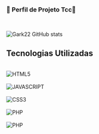### 🤚 Perfil de Projeto Tcc🤚
<br>

![Gark22 GitHub stats](https://github-readme-stats.vercel.app/api?username=Gark22&show_icons=true&theme=dracula)
<br>
## Tecnologias Utilizadas
<div style="display: inline_block"><br/>
    <img align="center" alt="HTML5" src="https://img.shields.io/badge/HTML5-E34F26?style=for-the-badge&logo=html5&logoColor=white">
</div>
<div style="display: inline_block"><br/>
    <img align="center" alt="JAVASCRIPT" src="https://img.shields.io/badge/JavaScript-F7DF1E?style=for-the-badge&logo=javascript&logoColor=black">
</div>
<div style="display: inline_block"><br/>
    <img align="center" alt="CSS3" src="https://img.shields.io/badge/CSS3-1572B6?style=for-the-badge&logo=css3&logoColor=white">
</div>
<div style="display: inline_block"><br/>
    <img align="center" alt="PHP" src="https://img.shields.io/badge/PHP-777BB4?style=for-the-badge&logo=php&logoColor=white">
</div>
<div style="display: inline_block"><br/>
    <img align="center" alt="PHP" src="https://img.shields.io/badge/MySQL-00000F?style=for-the-badge&logo=mysql&logoColor=white">
</div>
<br><br>
